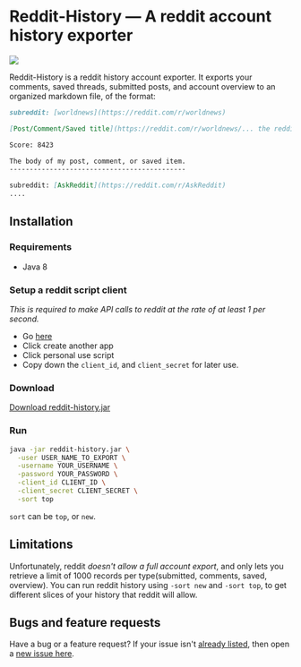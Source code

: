 Reddit-History &mdash; A reddit account history exporter
========================================================
![](http://img.shields.io/version/0.0.3.png?color=green)

Reddit-History is a reddit history account exporter. It exports your comments, saved threads, submitted posts, and account overview to an organized markdown file, of the format:
```md
subreddit: [worldnews](https://reddit.com/r/worldnews)

[Post/Comment/Saved title](https://reddit.com/r/worldnews/... the reddit link)

Score: 8423

The body of my post, comment, or saved item.
--------------------------------------------

subreddit: [AskReddit](https://reddit.com/r/AskReddit)
....
```

## Installation

### Requirements
- Java 8

### Setup a reddit script client

*This is required to make API calls to reddit at the rate of at least 1 per second.*

- Go [here](https://www.reddit.com/prefs/apps)
- Click create another app
- Click personal use script
- Copy down the `client_id`, and `client_secret` for later use.


### Download
[Download reddit-history.jar](https://github.com/tchoulihan/reddit-history/releases/download/0.0.4/reddit-history.jar)

### Run 

```sh
java -jar reddit-history.jar \
  -user USER_NAME_TO_EXPORT \
  -username YOUR_USERNAME \
  -password YOUR_PASSWORD \
  -client_id CLIENT_ID \
  -client_secret CLIENT_SECRET \
  -sort top
```

`sort` can be `top`, or `new`. 

## Limitations

Unfortunately, reddit *doesn't allow a full account export*, and only lets you retrieve a limit of 1000 records per type(submitted, comments, saved, overview). You can run reddit history using `-sort new` and `-sort top`, to get different slices of your history that reddit will allow.

## Bugs and feature requests
Have a bug or a feature request? If your issue isn't [already listed](https://github.com/tchoulihan/reddit-history/issues/), then open a [new issue here](https://github.com/tchoulihan/reddit-history/issues/new).
